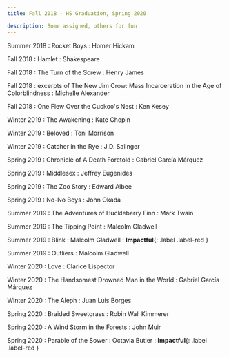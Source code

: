 ```yaml
---
title: Fall 2018 - HS Graduation, Spring 2020

description: Some assigned, others for fun
---
```


Summer 2018
  : Rocket Boys
    : Homer Hickam 

Fall 2018
  : Hamlet
    : Shakespeare

Fall 2018
  : The Turn of the Screw
    : Henry James

Fall 2018
  : excerpts of The New Jim Crow\: Mass Incarceration in the Age of Colorblindness
    : Michelle Alexander

Fall 2018
  : One Flew Over the Cuckoo's Nest
    : Ken Kesey

Winter 2019
  : The Awakening
    : Kate Chopin

Winter 2019
  : Beloved
    : Toni Morrison

Winter 2019
  : Catcher in the Rye
    : J.D. Salinger

Spring 2019
  : Chronicle of A Death Foretold
    : Gabriel García Márquez

Spring 2019
  : Middlesex
    : Jeffrey Eugenides

Spring 2019
  : The Zoo Story
    : Edward Albee

Spring 2019
  : No-No Boys
    : John Okada

Summer 2019
  : The Adventures of Huckleberry Finn
    : Mark Twain

Summer 2019
  : The Tipping Point
    : Malcolm Gladwell

Summer 2019
  : Blink
    : Malcolm Gladwell
: **Impactful**{: .label .label-red }

Summer 2019
  : Outliers
    : Malcolm Gladwell

Winter 2020
  : Love
    : Clarice Lispector

Winter 2020
  : The Handsomest Drowned Man in the World
    : Gabriel García Márquez

Winter 2020
  : The Aleph
    : Juan Luis Borges

Spring 2020
  : Braided Sweetgrass
    : Robin Wall Kimmerer

Spring 2020
  : A Wind Storm in the Forests
    : John Muir

Spring 2020
  : Parable of the Sower
    : Octavia Butler
: **Impactful**{: .label .label-red }




[comment]: <> (Oct 8)

[comment]: <> (: **Lab**{: .label .label-purple } [Resizing Arrays]&#40;#&#41;)

